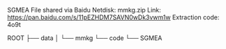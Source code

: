 SGMEA
File shared via Baidu Netdisk: mmkg.zip Link: https://pan.baidu.com/s/11pEZHDM7SAVN0wDk3vwm1w Extraction code: 4o9t

ROOT
├── data
│   └── mmkg
└── code
    └── SGMEA
